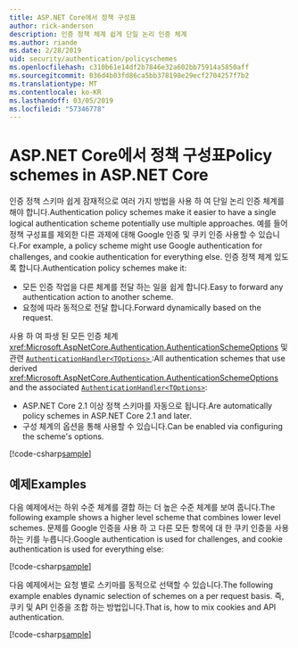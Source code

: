 ```yaml
---
title: ASP.NET Core에서 정책 구성표
author: rick-anderson
description: 인증 정책 체계 쉽게 단일 논리 인증 체계
ms.author: riande
ms.date: 2/28/2019
uid: security/authentication/policyschemes
ms.openlocfilehash: c310b61e14df2b7846e32a602bb75914a5850aff
ms.sourcegitcommit: 036d4b03fd86ca5bb378198e29ecf2704257f7b2
ms.translationtype: MT
ms.contentlocale: ko-KR
ms.lasthandoff: 03/05/2019
ms.locfileid: "57346778"
---
```

# <a name="policy-schemes-in-aspnet-core"></a><span data-ttu-id="60d58-103">ASP.NET Core에서 정책 구성표</span><span class="sxs-lookup"><span data-stu-id="60d58-103">Policy schemes in ASP.NET Core</span></span>

<span data-ttu-id="60d58-104">인증 정책 스키마 쉽게 잠재적으로 여러 가지 방법을 사용 하 여 단일 논리 인증 체계를 해야 합니다.</span><span class="sxs-lookup"><span data-stu-id="60d58-104">Authentication policy schemes make it easier to have a single logical authentication scheme potentially use multiple approaches.</span></span> <span data-ttu-id="60d58-105">예를 들어 정책 구성표를 제외한 다른 과제에 대해 Google 인증 및 쿠키 인증 사용할 수 있습니다.</span><span class="sxs-lookup"><span data-stu-id="60d58-105">For example, a policy scheme might use Google authentication for challenges, and cookie authentication for everything else.</span></span> <span data-ttu-id="60d58-106">인증 정책 체계 있도록 합니다.</span><span class="sxs-lookup"><span data-stu-id="60d58-106">Authentication policy schemes make it:</span></span>

* <span data-ttu-id="60d58-107">모든 인증 작업을 다른 체계를 전달 하는 일을 쉽게 합니다.</span><span class="sxs-lookup"><span data-stu-id="60d58-107">Easy to forward any authentication action to another scheme.</span></span>
* <span data-ttu-id="60d58-108">요청에 따라 동적으로 전달 합니다.</span><span class="sxs-lookup"><span data-stu-id="60d58-108">Forward dynamically based on the request.</span></span>

<span data-ttu-id="60d58-109">사용 하 여 파생 된 모든 인증 체계 <xref:Microsoft.AspNetCore.Authentication.AuthenticationSchemeOptions> 및 관련 [ `AuthenticationHandler<TOptions>` ](/dotnet/api/microsoft.aspnetcore.authentication.authenticationhandler-1):</span><span class="sxs-lookup"><span data-stu-id="60d58-109">All authentication schemes that use derived <xref:Microsoft.AspNetCore.Authentication.AuthenticationSchemeOptions> and the associated [`AuthenticationHandler<TOptions>`](/dotnet/api/microsoft.aspnetcore.authentication.authenticationhandler-1):</span></span>

* <span data-ttu-id="60d58-110">ASP.NET Core 2.1 이상 정책 스키마를 자동으로 됩니다.</span><span class="sxs-lookup"><span data-stu-id="60d58-110">Are automatically policy schemes in ASP.NET Core 2.1 and later.</span></span>
* <span data-ttu-id="60d58-111">구성 체계의 옵션을 통해 사용할 수 있습니다.</span><span class="sxs-lookup"><span data-stu-id="60d58-111">Can be enabled via configuring the scheme's options.</span></span>

[!code-csharp[sample](policyschemes/samples/AuthenticationSchemeOptions.cs?name=snippet)]

## <a name="examples"></a><span data-ttu-id="60d58-112">예제</span><span class="sxs-lookup"><span data-stu-id="60d58-112">Examples</span></span>

<span data-ttu-id="60d58-113">다음 예제에서는 하위 수준 체계를 결합 하는 더 높은 수준 체계를 보여 줍니다.</span><span class="sxs-lookup"><span data-stu-id="60d58-113">The following example shows a higher level scheme that combines lower level schemes.</span></span> <span data-ttu-id="60d58-114">문제를 Google 인증을 사용 하 고 다른 모든 항목에 대 한 쿠키 인증을 사용 하는 키를 누릅니다.</span><span class="sxs-lookup"><span data-stu-id="60d58-114">Google authentication is used for challenges, and cookie authentication is used for everything else:</span></span>

[!code-csharp[sample](policyschemes/samples/Startup.cs?name=snippet1)]

<span data-ttu-id="60d58-115">다음 예제에서는 요청 별로 스키마를 동적으로 선택할 수 있습니다.</span><span class="sxs-lookup"><span data-stu-id="60d58-115">The following example enables dynamic selection of schemes on a per request basis.</span></span> <span data-ttu-id="60d58-116">즉, 쿠키 및 API 인증을 조합 하는 방법입니다.</span><span class="sxs-lookup"><span data-stu-id="60d58-116">That is, how to mix cookies and API authentication.</span></span>

 <!-- REVIEW, missing If set in public Func<HttpContext, string> ForwardDefaultSelector -->

[!code-csharp[sample](policyschemes/samples/Startup.cs?name=snippet2)]
